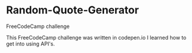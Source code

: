 # Random-Quote-Generator
FreeCodeCamp challenge

This FreeCodeCamp challenge was written in codepen.io   I learned how to get into using API's.
